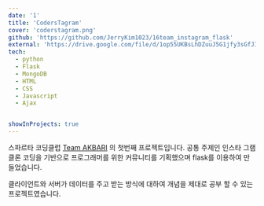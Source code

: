 ```yaml
---
date: '1'
title: 'CodersTagram'
cover: 'coderstagram.png'
github: 'https://github.com/JerryKim1023/16team_instagram_flask'
external: 'https://drive.google.com/file/d/1op55UKBsLhDZuuJ5G1jfy3sGfJIbCU_t/view'
tech:
  - python
  - Flask
  - MongoDB
  - HTML
  - CSS
  - Javascript
  - Ajax


showInProjects: true
---
```


스파르타 코딩클럽 [Team AKBARI](https://www.notion.so/2nd-16-1st-Project-f3ae27c9442143ed8fdad056473f8b94) 의 첫번째 프로젝트입니다.
공통 주제인 인스타 그램 클론 코딩을 기반으로 프로그래머를 위한 커뮤니티를 기획했으며 flask를 이용하여 만들었습니다.

클라이언트와 서버가 데이터를 주고 받는 방식에 대하여 개념을 제대로 공부 할 수 있는 프로젝트였습니다.
